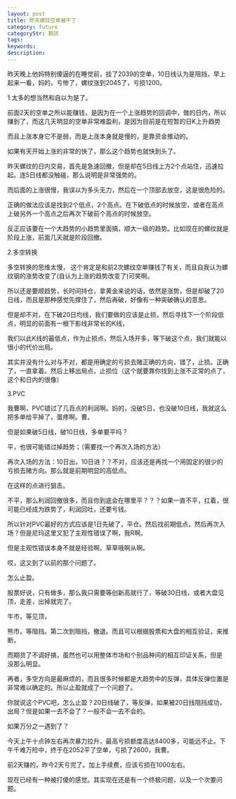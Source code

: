 ```yaml
---
layout: post
title: 昨天螺纹空单被干了
category: future
categoryStr: 期货
tags: 
keywords: 
description: 
---
```



昨天晚上他妈特别傻逼的在睡觉前，挂了2039的空单，10日线认为是阻挡，早上起来一看，妈的，亏惨了，螺纹涨到2045了，亏损1200。

1.太多的想当然和自以为是了。

前面2天的空单之所以能赚钱，是因为在一个上涨趋势的回调中，做的日内，所以赚到了，而这几天明显的空单非常难盈利，是因为目前是在短暂的日K上升趋势

而且上涨本身它不是弱，而是上涨本身就是慢的，是靠资金推动的。

如果有天开始上涨的非常的快了，那么这个趋势也就快到头了。

昨天螺纹的日内交易，首先是急速回撤，但是却在5日线上方2个点站住，迅速拉起。连5日线都没触碰，那么说明是非常强势的。

而后面的上涨很慢，我误以为多头无力，然后在一个顶部去放空，这是很危险的。

正确的做法应该是找到2个低点，2个高点。在下破低点的时候放空，或者在高点上破另外一个高点之后再次下破前个高点的时候放空。


反正应该要在一个大趋势的小趋势里面搞，顺大一级的趋势。比如现在的螺纹就是阶段上涨，前面几天就是阶段回撤。

2.多空转换

多空转换的思维太慢， 这个肯定是和前2次螺纹空单赚钱了有关，而且自我认为螺纹钢的涨势改变了(自认为上涨的趋势改变了)可笑啊。

所以还是要顺趋势，长时间持仓，拿黄金来说的话，依然是涨势，但是却破了20日线，而且是那种感觉先撑住了，然后再破，好像有一种突破确认的意思。

但是却不对，在下破20日均线，我们要做的应该是止损，然后寻找下一个阶段低点，明显的前面有一根下影线非常长的K线，

我们以此K线的最低点，作为止损点，然后入场开多，等下破这个点，我们就能以很小的代价出局。

其实并没有什么对与不对，都是用确定的亏损去赌正确的方向，错了，止损。正确了，一直拿着。然后上移出局点，止损位（这个就要靠你找到上涨不正常的点了，这个和日内的很像）

3.PVC

我曹啊，PVC错过了几百点的利润啊。妈的，没破5日，也没破10日线，我就这么把多单给平掉了，蛋疼啊。曹。

但是如果破5日线，破10日线，多单要平吗？

平，也很可能错过掉趋势；（需要找一个再次入场的方法）

再次入场的方法：10日出，10日进？？不对，应该还是再找一个用固定的很少的亏损去赌方向。那么就是前期明显的高低点。

在这样的点进行狙击。


不平，那么利润回撤很多，而且你到底会在哪里平？？？如果一直不平，扛着，很可能已经成为跌势了，利润回吐，还要亏钱。

所以针对PVC最好的方式应该是1日先破了，平仓。然后找前期低点，然后再次入场？但是尼玛这里又犯了主观性错误了啊，我R啊。


但是主观性错误本身不就是经验啊。草草哦啊从啊。

哎，这又到了以前的那个问题了。

怎么止盈。

股票好说，只有做多，那么我只需要等创新高就行了，等破30日线，或者大盘见顶，走差，出掉就完了。

牛市，等见顶，

熊市，等阻挡。第二次到阻挡，撤退。而且可以根据股票和大盘的相互验证，来推断。


而期货了不调好搞，虽然也可以用整体市场和个别品种间的相互印证关系，但是 没那么明显。

再者，多空方向是最麻烦的，而且很多时候都是大趋势中的反弹，具体反弹位置是非常难以确定的。所以止盈就成了一个问题了。


你就说这个PVC吧，怎么止盈？20日线破了，等反弹，如果被20日线阻挡成功，出局？但是如果一去不会了？一般不会一去不会的。

如果万分之一遇到了？


今天上午十点钟左右再次暴力拉升，最高亏损额度高达8400多，可能远不止。下午千难万险中，终于在2052平了空单，亏损了2600，我曹。

前2天赚的，昨今2天亏完了。加上手续费，应该亏损在1000左右。

现在已经有一种被打傻的感觉。其实现在还是有一个终极问题，以及一个次要问题。





